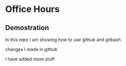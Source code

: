 # Office Hours 
## Demostration 
In this repo I am showing how to use github and gitbash

changes I made in github


I have added more stuff 
